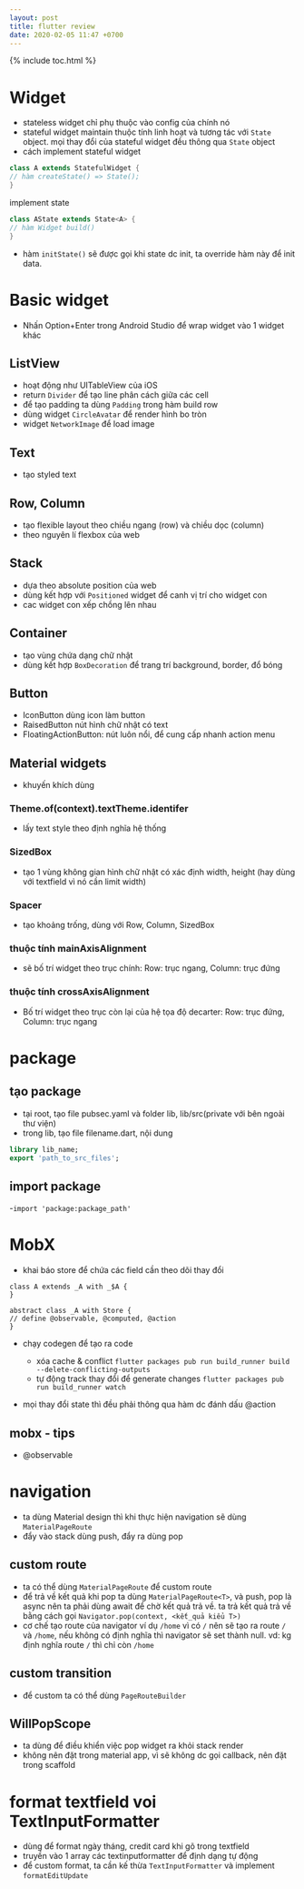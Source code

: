 ```yaml
---
layout: post
title: flutter review
date: 2020-02-05 11:47 +0700
---
```

{% include toc.html %}

# Widget
- stateless widget chỉ phụ thuộc vào config của chính nó 
- stateful widget maintain thuộc tính linh hoạt và tương tác với `State` object. mọi thay đổi của stateful widget đều thông qua `State` object
- cách implement stateful widget
```dart
class A extends StatefulWidget {
// hàm createState() => State();
}
```
implement state 
```dart
class AState extends State<A> {
// hàm Widget build()
}
```
- hàm `initState()` sẽ được gọi khi state dc init, ta override hàm này để init data.

# Basic widget 
- Nhấn Option+Enter trong Android Studio để wrap widget vào 1 widget khác

## ListView 
- hoạt động như UITableView của iOS
- return `Divider` để tạo line phân cách giữa các cell 
- để tạo padding ta dùng `Padding` trong hàm build row
- dùng widget `CircleAvatar` để render hình bo tròn 
- widget `NetworkImage` để load image 

## Text
- tạo styled text 

## Row, Column
- tạo flexible layout theo chiều ngang (row) và chiều dọc (column)
- theo nguyên lí flexbox của web 

## Stack 
- dựa theo absolute position của web 
- dùng kết hợp với `Positioned` widget để canh vị trí cho widget con 
- cac widget con xếp chồng lên nhau 

## Container 
- tạo vùng chứa dạng chữ nhật
- dùng kết hợp `BoxDecoration` để trang trí background, border, đổ bóng 

## Button
- IconButton dùng icon làm button 
- RaisedButton nút hình chữ nhật có text 
- FloatingActionButton: nút luôn nổi, để cung cấp nhanh action menu 

## Material widgets
- khuyến khích dùng 

### Theme.of(context).textTheme.identifer
- lấy text style theo định nghĩa hệ thống 

### SizedBox
- tạo 1 vùng không gian hình chữ nhật có xác định width, height (hay dùng với textfield vì nó cần limit width)
### Spacer
- tạo khoảng trống, dùng với Row, Column, SizedBox 
### thuộc tính mainAxisAlignment 
- sẽ bố trí widget theo trục chính: Row: trục ngang, Column: trục đứng 
### thuộc tính crossAxisAlignment
- Bố trí widget theo trục còn lại của hệ tọa độ decarter: Row: trục đứng, Column: trục ngang 
# package
## tạo package
- tại root, tạo file pubsec.yaml và folder lib, lib/src(private với bên ngoài thư viện)
- trong lib, tạo file filename.dart, nội dung
```dart
library lib_name;
export 'path_to_src_files';
```
## import package
-`import 'package:package_path'`


# MobX
- khai báo store để chứa các field cần theo dõi thay đổi 
```
class A extends _A with _$A {
}

abstract class _A with Store {
// define @observable, @computed, @action 
}
```
- chạy codegen để tạo ra code 
    - xóa cache & conflict
    `flutter packages pub run build_runner build --delete-conflicting-outputs`
    - tự động track thay đổi để generate changes 
    `flutter packages pub run build_runner watch`

- mọi thay đổi state thì đều phải thông qua hàm dc đánh dấu @action
## mobx - tips 
- @observable 

# navigation 
- ta dùng Material design thì khi thực hiện navigation sẽ dùng `MaterialPageRoute`
- đẩy vào stack dùng push, đẩy ra dùng pop
## custom route
- ta có thể dùng `MaterialPageRoute` để custom route 
- để trả về kết quả khi pop ta dùng `MaterialPageRoute<T>`, và push, pop là async nên ta phải dùng await để chờ kết quả trả về. ta trả kết quả trả về  bằng cách gọi `Navigator.pop(context, <kết_quả kiểu T>)`
- cơ chế tạo route của navigator
ví dụ `/home` vì có `/` nên sẽ tạo ra route `/` và `/home`, nếu không có định nghĩa thì navigator sẽ set thành null. vd: kg định nghĩa route `/` thì chỉ còn `/home`

## custom transition
- để custom ta có thể dùng `PageRouteBuilder`

## WillPopScope
- ta dùng để điều khiển việc pop widget ra khỏi stack render 
- không nên đặt trong material app, vì sẽ không dc gọi callback, nên đặt trong scaffold

# format textfield voi TextInputFormatter
- dùng để format ngày tháng, credit card khi gõ trong textfield 
- truyền vào 1 array các textinputformatter để định dạng tự động 
- để custom format, ta cần kế thừa `TextInputFormatter` và implement `formatEditUpdate`

